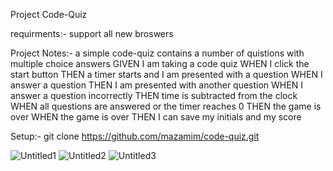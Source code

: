 Project Code-Quiz

requirments:-
support all new broswers

Project Notes:-
a simple code-quiz contains a number of quistions with multiple choice answers
GIVEN I am taking a code quiz
WHEN I click the start button
THEN a timer starts and I am presented with a question
WHEN I answer a question
THEN I am presented with another question
WHEN I answer a question incorrectly
THEN time is subtracted from the clock
WHEN all questions are answered or the timer reaches 0
THEN the game is over
WHEN the game is over
THEN I can save my initials and my score

Setup:-
git clone https://github.com/mazamim/code-quiz.git

![Untitled1](https://user-images.githubusercontent.com/53158763/145819486-5864958f-3f37-47c7-9874-f75fadee9517.jpg)
![Untitled2](https://user-images.githubusercontent.com/53158763/145819526-8e2f8e92-2447-4cda-9310-63638551369b.jpg)
![Untitled3](https://user-images.githubusercontent.com/53158763/145819569-30ca9f6a-9362-4637-8821-15a72bcd3bb3.jpg)



